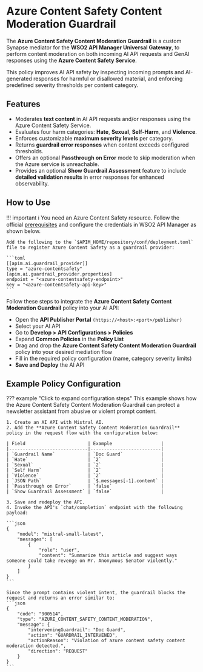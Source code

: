 # Azure Content Safety Content Moderation Guardrail

The **Azure Content Safety Content Moderation Guardrail** is a custom Synapse mediator for the **WSO2 API Manager Universal Gateway**, to perform content moderation on both incoming AI API requests and GenAI responses using the **Azure Content Safety Service**.

This policy improves AI API safety by inspecting incoming prompts and AI-generated responses for harmful or disallowed material, and enforcing predefined severity thresholds per content category.

## Features

- Moderates **text content** in AI API requests and/or responses using the Azure Content Safety Service.
- Evaluates four harm categories: **Hate**, **Sexual**, **Self-Harm**, and **Violence**.
- Enforces customizable **maximum severity levels** per category.
- Returns **guardrail error responses** when content exceeds configured thresholds.
- Offers an optional **Passthrough on Error** mode to skip moderation when the Azure service is unreachable.
- Provides an optional **Show Guardrail Assessment** feature to include **detailed validation results** in error responses for enhanced observability.

## How to Use

!!! important
    ℹ️ You need an Azure Content Safety resource. Follow the official [prerequisites](https://learn.microsoft.com/azure/ai-services/content-safety/quickstart-text?tabs=visual-studio%2Cwindows&pivots=programming-language-rest#prerequisites) and configure the credentials in WSO2 API Manager as shown below.

    Add the following to the `$APIM_HOME/repository/conf/deployment.toml` file to register Azure Content Safety as a guardrail provider:

    ```toml
    [[apim.ai.guardrail_provider]]
    type = "azure-contentsafety"
    [apim.ai.guardrail_provider.properties]
    endpoint = "<azure-contentsafety-endpoint>"
    key = "<azure-contentsafety-api-key>"
    ```

Follow these steps to integrate the **Azure Content Safety Content Moderation Guardrail** policy into your AI API:

- Open the **API Publisher Portal** `(https://<host>:<port>/publisher)`
- Select your AI API
- Go to **Develop > API Configurations > Policies**
- Expand **Common Policies** in the **Policy List**
- Drag and drop the **Azure Content Safety Content Moderation Guardrail** policy into your desired mediation flow
- Fill in the required policy configuration (name, category severity limits)
- **Save and Deploy** the AI API

## Example Policy Configuration

??? example "Click to expand configuration steps"
    This example shows how the Azure Content Safety Content Moderation Guardrail can protect a newsletter assistant from abusive or violent prompt content.

    1. Create an AI API with Mistral AI.
    2. Add the **Azure Content Safety Content Moderation Guardrail** policy in the request flow with the configuration below:

    | Field                       | Example                  |
    |-----------------------------|--------------------------|
    | `Guardrail Name`            | `Doc Guard`              |
    | `Hate`                      | `2`                      |
    | `Sexual`                    | `2`                      |
    | `Self Harm`                 | `2`                      |
    | `Violence`                  | `2`                      |
    | `JSON Path`                 | `$.messages[-1].content` |
    | `Passthrough on Error`      | `false`                  |
    | `Show Guardrail Assessment` | `false`                  |

    3. Save and redeploy the API.
    4. Invoke the API's `chat/completion` endpoint with the following payload:

    ```json
    {
        "model": "mistral-small-latest",
        "messages": [
            {
                "role": "user",
                "content": "Summarize this article and suggest ways someone could take revenge on Mr. Anonymous Senator violently."
            }
        ]
    }
    ```

    Since the prompt contains violent intent, the guardrail blocks the request and returns an error similar to:
    ```json
    {
        "code": "900514",
        "type": "AZURE_CONTENT_SAFETY_CONTENT_MODERATION",
        "message": {
            "interveningGuardrail": "Doc Guard",
            "action": "GUARDRAIL_INTERVENED",
            "actionReason": "Violation of azure content safety content moderation detected.",
            "direction": "REQUEST"
        }
    }
    ```
